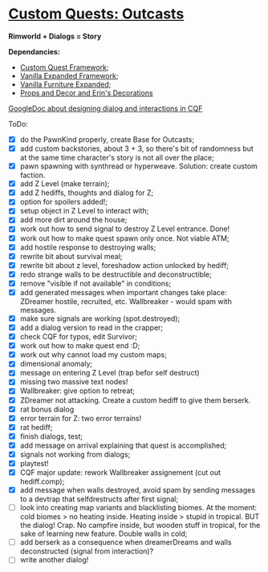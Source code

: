 # [Custom Quests: Outcasts](https://steamcommunity.com/sharedfiles/filedetails/?id=3115358432)
**Rimworld + Dialogs = Story**

**Dependancies:**
- [Custom Quest Framework](https://steamcommunity.com/workshop/filedetails/?id=2978572782);
- [Vanilla Expanded Framework](https://steamcommunity.com/workshop/filedetails/?id=2023507013);
- [Vanilla Furniture Expanded](https://steamcommunity.com/workshop/filedetails/?id=2102143149);
- [Props and Decor and Erin's Decorations](https://steamcommunity.com/workshop/filedetails/?id=2463358089)
  
[GoogleDoc about designing dialog and interactions in CQF](https://docs.google.com/document/d/1QO50EwJ9FUI3FxHBxKowBkidPd9Cov5GzEyvC7XTpuo/edit?usp=sharing) 

ToDo:
- [x] do the PawnKind properly, create Base for Outcasts;
- [x] add custom backstories, about 3 + 3, so there's bit of randomness but at the same time character's story is not all over the place;
- [x] pawn spawning with synthread or hyperweave. Solution: create custom faction.
- [x] add Z Level (make terrain);
- [x] add Z hediffs, thoughts and dialog for Z;
- [x] option for spoilers added!;
- [x] setup object in Z Level to interact with;
- [x] add more dirt around the house;
- [x] work out how to send signal to destroy Z Level entrance. Done!
- [x] work out how to make quest spawn only once. Not viable ATM;
- [x] add hostile response to destroying walls;
- [x] rewrite bit about survival meal;
- [x] rewrite bit about z level, foreshadow action unlocked by hediff;
- [x] redo strange walls to be destructible and deconstructible;
- [x] remove "visible if not available" in conditions;
- [x] add generated messages when important changes take place: ZDreamer hostile, recruited, etc. Wallbreaker - would spam with messages.
- [x] make sure signals are working (spot.destroyed);
- [x] add a dialog version to read in the crapper;
- [x] check CQF for typos, edit Survivor;
- [x] work out how to make quest end :D;
- [x] work out why cannot load my custom maps;
- [x] dimensional anomaly;
- [x] message on entering Z Level (trap befor self destruct)
- [x] missing two massive text nodes!
- [x] Wallbreaker: give option to retreat;
- [x] ZDreamer not attacking. Create a custom hediff to give them berserk.
- [x] rat bonus dialog
- [x] error terrain for Z: two error terrains!
- [x] rat hediff;
- [x] finish dialogs, test;
- [x] add message on arrival explaining that quest is accomplished;
- [x] signals not working from dialogs;
- [x] playtest!
- [x] CQF major update: rework Wallbreaker assignement (cut out hediff.comp);
- [x] add message when walls destroyed, avoid spam by sending messages to a devtrap that selfdrestructs after first signal;
- [ ] look into creating map variants and blacklisting biomes. At the moment: cold biomes > no heating inside. Heating inside > stupid in tropical. BUT the dialog! Crap. No campfire inside, but wooden stuff in tropical, for the sake of learning new feature. Double walls in cold;
- [ ] add berserk as a consequence when dreamerDreams and walls deconstructed (signal from interaction)?
- [ ] write another dialog!
